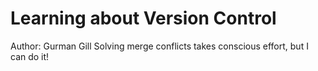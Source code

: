 # Learning about Version Control
Author: Gurman Gill
Solving merge conflicts takes conscious effort, but I can do it!